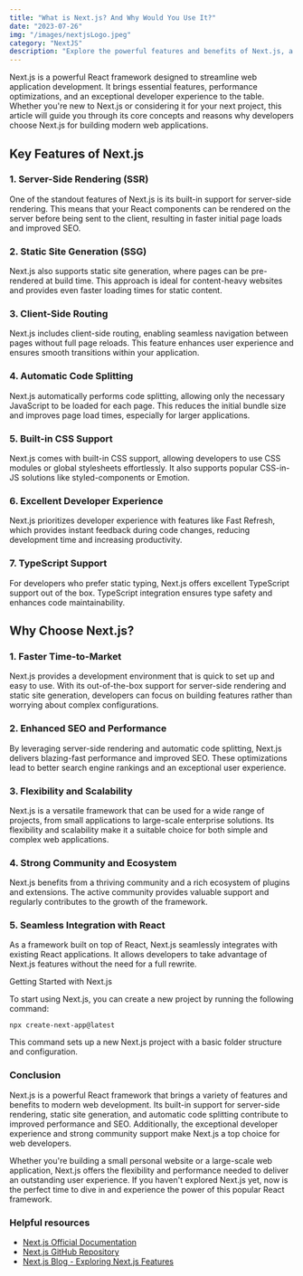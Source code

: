 ```yaml
---
title: "What is Next.js? And Why Would You Use It?"
date: "2023-07-26"
img: "/images/nextjsLogo.jpeg"
category: "NextJS"
description: "Explore the powerful features and benefits of Next.js, a popular React framework. Learn what Next.js is, its key features, and why developers choose it for building modern web applications. Discover how Next.js simplifies server-side rendering, optimizes performance, and provides an excellent developer experience. Whether you're starting a new project or considering a migration, find out why Next.js is a top choice for web development."
---
```


Next.js is a powerful React framework designed to streamline web application development. It brings essential features, performance optimizations, and an exceptional developer experience to the table. Whether you're new to Next.js or considering it for your next project, this article will guide you through its core concepts and reasons why developers choose Next.js for building modern web applications.

## Key Features of Next.js

### 1. Server-Side Rendering (SSR)

One of the standout features of Next.js is its built-in support for server-side rendering. This means that your React components can be rendered on the server before being sent to the client, resulting in faster initial page loads and improved SEO.

### 2. Static Site Generation (SSG)

Next.js also supports static site generation, where pages can be pre-rendered at build time. This approach is ideal for content-heavy websites and provides even faster loading times for static content.

### 3. Client-Side Routing

Next.js includes client-side routing, enabling seamless navigation between pages without full page reloads. This feature enhances user experience and ensures smooth transitions within your application.

### 4. Automatic Code Splitting

Next.js automatically performs code splitting, allowing only the necessary JavaScript to be loaded for each page. This reduces the initial bundle size and improves page load times, especially for larger applications.

### 5. Built-in CSS Support

Next.js comes with built-in CSS support, allowing developers to use CSS modules or global stylesheets effortlessly. It also supports popular CSS-in-JS solutions like styled-components or Emotion.

### 6. Excellent Developer Experience

Next.js prioritizes developer experience with features like Fast Refresh, which provides instant feedback during code changes, reducing development time and increasing productivity.

### 7. TypeScript Support

For developers who prefer static typing, Next.js offers excellent TypeScript support out of the box. TypeScript integration ensures type safety and enhances code maintainability.

## Why Choose Next.js?

### 1. Faster Time-to-Market

Next.js provides a development environment that is quick to set up and easy to use. With its out-of-the-box support for server-side rendering and static site generation, developers can focus on building features rather than worrying about complex configurations.

### 2. Enhanced SEO and Performance

By leveraging server-side rendering and automatic code splitting, Next.js delivers blazing-fast performance and improved SEO. These optimizations lead to better search engine rankings and an exceptional user experience.

### 3. Flexibility and Scalability

Next.js is a versatile framework that can be used for a wide range of projects, from small applications to large-scale enterprise solutions. Its flexibility and scalability make it a suitable choice for both simple and complex web applications.

### 4. Strong Community and Ecosystem

Next.js benefits from a thriving community and a rich ecosystem of plugins and extensions. The active community provides valuable support and regularly contributes to the growth of the framework.

### 5. Seamless Integration with React

As a framework built on top of React, Next.js seamlessly integrates with existing React applications. It allows developers to take advantage of Next.js features without the need for a full rewrite.

Getting Started with Next.js

To start using Next.js, you can create a new project by running the following command:

```
npx create-next-app@latest
```

This command sets up a new Next.js project with a basic folder structure and configuration.

### Conclusion

Next.js is a powerful React framework that brings a variety of features and benefits to modern web development. Its built-in support for server-side rendering, static site generation, and automatic code splitting contribute to improved performance and SEO. Additionally, the exceptional developer experience and strong community support make Next.js a top choice for web developers.

Whether you're building a small personal website or a large-scale web application, Next.js offers the flexibility and performance needed to deliver an outstanding user experience. If you haven't explored Next.js yet, now is the perfect time to dive in and experience the power of this popular React framework.

### Helpful resources

- [Next.js Official Documentation](https://www.freecodecamp.org/news/compiled-versus-interpreted-languages/)
- [Next.js GitHub Repository](https://github.com/vercel/next.js)
- [Next.js Blog - Exploring Next.js Features](https://nextjs.org/blog)
